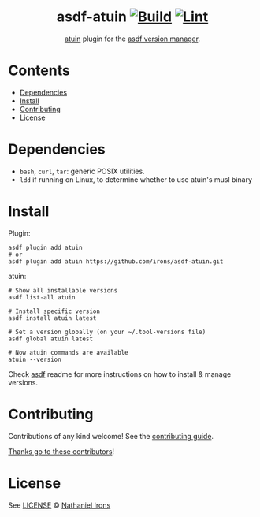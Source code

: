 <div align="center">

# asdf-atuin [![Build](https://github.com/irons/asdf-atuin/actions/workflows/build.yml/badge.svg)](https://github.com/irons/asdf-atuin/actions/workflows/build.yml) [![Lint](https://github.com/irons/asdf-atuin/actions/workflows/lint.yml/badge.svg)](https://github.com/irons/asdf-atuin/actions/workflows/lint.yml)

[atuin](https://github.com/atuinsh/atuin) plugin for the [asdf version manager](https://asdf-vm.com).

</div>

# Contents

- [Dependencies](#dependencies)
- [Install](#install)
- [Contributing](#contributing)
- [License](#license)

# Dependencies

- `bash`, `curl`, `tar`: generic POSIX utilities.
- `ldd` if running on Linux, to determine whether to use atuin's musl binary

# Install

Plugin:

```shell
asdf plugin add atuin
# or
asdf plugin add atuin https://github.com/irons/asdf-atuin.git
```

atuin:

```shell
# Show all installable versions
asdf list-all atuin

# Install specific version
asdf install atuin latest

# Set a version globally (on your ~/.tool-versions file)
asdf global atuin latest

# Now atuin commands are available
atuin --version
```

Check [asdf](https://github.com/asdf-vm/asdf) readme for more instructions on how to
install & manage versions.

# Contributing

Contributions of any kind welcome! See the [contributing guide](contributing.md).

[Thanks go to these contributors](https://github.com/irons/asdf-atuin/graphs/contributors)!

# License

See [LICENSE](LICENSE) © [Nathaniel Irons](https://github.com/irons/)
